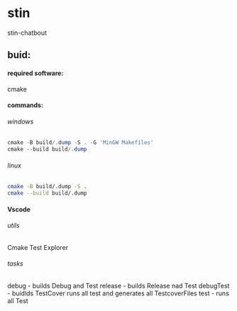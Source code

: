 # stin
stin-chatbout

## buid:
#### required software:
cmake
#### commands:
###### windows
```powershell
cmake -B build/.dump -S . -G 'MinGW Makefiles'
cmake --build build/.dump
```
###### linux
```bash
cmake -B build/.dump -S .
cmake --build build/.dump
```
#### Vscode
###### utils 
Cmake Test Explorer
###### tasks
debug - builds Debug and Test
release - builds Release nad Test
debugTest - buidlds TestCover runs all test and generates all TestcoverFiles
test - runs all Test

